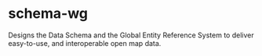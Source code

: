 # schema-wg
Designs the Data Schema and the Global Entity Reference System to deliver easy-to-use, and interoperable open map data.
